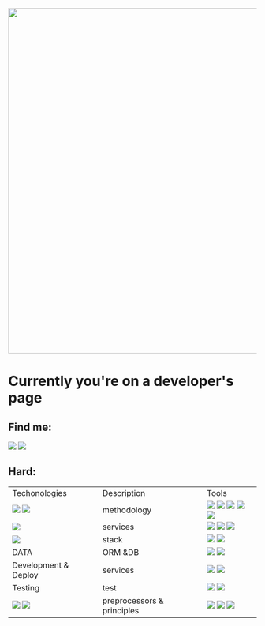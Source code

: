 <img src="https://github.com/Anmol-Baranwal/Cool-GIFs-For-GitHub/assets/74038190/8aa99f6c-267d-4977-9cd3-1a4c11675863" width="700"/>
<div>
<h1>Currently you're on a developer's page</h1>
<h2>Find me:</h2>
<div class = 'contacts'>
<a class = 'link' href="mailto:koltun.anatoly@gmail.com"><img src="https://img.shields.io/badge/Gmail-20232A?style=for-the-badge&logo=gmail"/></a>
         <a class ='link' href="https://t.me/AnatolyKoltun"><img src="https://img.shields.io/badge/Telegram-20232A?style=for-the-badge&logo=telegram" marginLeft="100"/></a>
</div>
<h2>Hard:</h2>
</div>
<div class ='table'>
<table class="iksweb">
	<tbody>
		<tr>
			<td>Techonologies</td>
			<td>Description</td>
			<td>Tools</td>
		</tr>
		<tr>
			<td><img src = 'https://img.shields.io/badge/JavaScript-20232A?style=for-the-badge&logo=javascript'/>
         <img src = 'https://img.shields.io/badge/TypeScript-20232A?style=for-the-badge&logo=typescript'/>
         </td>
			<td>methodology</td>
			<td>
         <img src = 'https://img.shields.io/badge/mvc-20232A?style=for-the-badge'/>
         <img src = 'https://img.shields.io/badge/dom-20232A?style=for-the-badge'/>
         <img src = 'https://img.shields.io/badge/ajax-20232A?style=for-the-badge'/>
         <img src = 'https://img.shields.io/badge/solid-20232A?style=for-the-badge'/>
         <img src = 'https://img.shields.io/badge/oop-20232A?style=for-the-badge'/>
         </td>
		</tr>
		<tr>
			<td>
         <img src = 'https://img.shields.io/badge/React-20232A?style=for-the-badge&logo=react'/>
         </td>
			<td>services</td>
			<td>
         <img src = 'https://img.shields.io/badge/React_Router-20232A?style=for-the-badge&logo=react-router'/>
         <img src = 'https://img.shields.io/badge/Redux-20232A?style=for-the-badge&logo=redux&logoColor=7749BD'/>
         <img src = 'https://img.shields.io/badge/ReactQuery-20232A?style=for-the-badge&logo=reactquery'/>
         </td>
		</tr>
		<tr>
			<td><img src = 'https://img.shields.io/badge/node.js-20232A?style=for-the-badge&logo=node.js'/></td>
			<td>stack</td>
			<td>
         <img src = 'https://img.shields.io/badge/express.js-20232A?style=for-the-badge&logo=express'/>
         <img src = 'https://img.shields.io/badge/npm-20232A?style=for-the-badge&logo=npm'/>
         </td>
		</tr>
		<tr>
			<td>DATA</td>
			<td>ORM &DB</td>
			<td>
         <img src = 'https://img.shields.io/badge/postgresql-20232A?style=for-the-badge&logo=postgresql'/>
         <img src = 'https://img.shields.io/badge/Sequelize-20232A?style=for-the-badge&logo=Sequelize'/>
         </td>
		</tr>
		<tr>
			<td>Development & Deploy</td>
			<td>services</td>
			<td>
         <img src = 'https://img.shields.io/badge/github-20232A?style=for-the-badge&logo=github'/>
	 <img src = 'https://img.shields.io/badge/git-20232A?style=for-the-badge&logo=git'/>
         </td>
		</tr>
		<tr>
			<td>Testing</td>
			<td>test</td>
			<td>
         <img src = 'https://img.shields.io/badge/-jest-20232A?style=for-the-badge&logo=jest&logoColor=brown'/>
         <img src = 'https://img.shields.io/badge/eslint-20232A?style=for-the-badge&logo=eslint&logoColor=7C7CEA'/>
         </td>
		</tr>
		<tr>
			<td>
         <img src = 'https://img.shields.io/badge/HTML5-20232A?style=for-the-badge&logo=html5'/>
         <img src = 'https://img.shields.io/badge/CSS3-20232A?style=for-the-badge&logo=css3&logoColor=369AD6'/>
         </td>
			<td>preprocessors & principles</td>
			<td>
         <img src = 'https://img.shields.io/badge/Sass-20232A?style=for-the-badge&logo=sass'/>
         <img src = 'https://img.shields.io/badge/figma-20232A?style=for-the-badge&logo=figma'/>
         <img src = 'https://img.shields.io/badge/Bootstrap-20232A?style=for-the-badge&logo=bootstrap'/>
         </td>
		</tr>
	</tbody>
</table>
</div>
